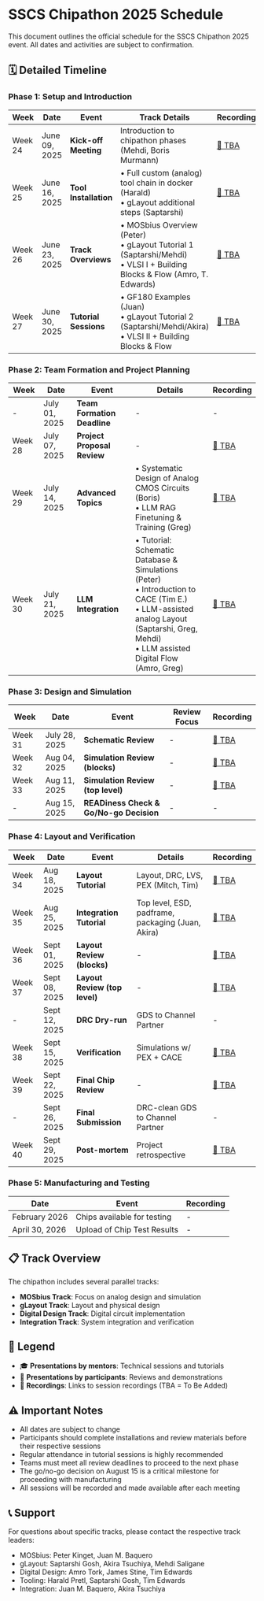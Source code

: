 # SSCS Chipathon 2025 Schedule

This document outlines the official schedule for the SSCS Chipathon 2025 event. All dates and activities are subject to confirmation.

## 🗓️ Detailed Timeline

### Phase 1: Setup and Introduction
| Week | Date | Event | Track Details | Recording |
|------|------|-------|---------------|-----------|
| Week 24 | June 09, 2025 | **Kick-off Meeting** | Introduction to chipathon phases (Mehdi, Boris Murmann) | [📼 TBA]() |
| Week 25 | June 16, 2025 | **Tool Installation** | • Full custom (analog) tool chain in docker (Harald)<br>• gLayout additional steps (Saptarshi) | [📼 TBA]() |
| Week 26 | June 23, 2025 | **Track Overviews** | • MOSbius Overview (Peter)<br>• gLayout Tutorial 1 (Saptarshi/Mehdi)<br>• VLSI I + Building Blocks & Flow (Amro, T. Edwards) | [📼 TBA]() |
| Week 27 | June 30, 2025 | **Tutorial Sessions** | • GF180 Examples (Juan)<br>• gLayout Tutorial 2 (Saptarshi/Mehdi/Akira)<br>• VLSI II + Building Blocks & Flow | [📼 TBA]() |

### Phase 2: Team Formation and Project Planning
| Week | Date | Event | Details | Recording |
|------|------|-------|----------|-----------|
| - | July 01, 2025 | **Team Formation Deadline** | - | - |
| Week 28 | July 07, 2025 | **Project Proposal Review** | - | [📼 TBA]() |
| Week 29 | July 14, 2025 | **Advanced Topics** | • Systematic Design of Analog CMOS Circuits (Boris)<br>• LLM RAG Finetuning & Training (Greg) | [📼 TBA]() |
| Week 30 | July 21, 2025 | **LLM Integration** | • Tutorial: Schematic Database & Simulations (Peter)<br>• Introduction to CACE (Tim E.)<br>• LLM-assisted analog Layout (Saptarshi, Greg, Mehdi)<br>• LLM assisted Digital Flow (Amro, Greg) | [📼 TBA]() |

### Phase 3: Design and Simulation
| Week | Date | Event | Review Focus | Recording |
|------|------|-------|--------------|-----------|
| Week 31 | July 28, 2025 | **Schematic Review** | - | [📼 TBA]() |
| Week 32 | Aug 04, 2025 | **Simulation Review (blocks)** | - | [📼 TBA]() |
| Week 33 | Aug 11, 2025 | **Simulation Review (top level)** | - | [📼 TBA]() |
| - | Aug 15, 2025 | **READiness Check & Go/No-go Decision** | - | - |

### Phase 4: Layout and Verification
| Week | Date | Event | Details | Recording |
|------|------|-------|----------|-----------|
| Week 34 | Aug 18, 2025 | **Layout Tutorial** | Layout, DRC, LVS, PEX (Mitch, Tim) | [📼 TBA]() |
| Week 35 | Aug 25, 2025 | **Integration Tutorial** | Top level, ESD, padframe, packaging (Juan, Akira) | [📼 TBA]() |
| Week 36 | Sept 01, 2025 | **Layout Review (blocks)** | - | [📼 TBA]() |
| Week 37 | Sept 08, 2025 | **Layout Review (top level)** | - | [📼 TBA]() |
| - | Sept 12, 2025 | **DRC Dry-run** | GDS to Channel Partner | - |
| Week 38 | Sept 15, 2025 | **Verification** | Simulations w/ PEX + CACE | [📼 TBA]() |
| Week 39 | Sept 22, 2025 | **Final Chip Review** | - | [📼 TBA]() |
| - | Sept 26, 2025 | **Final Submission** | DRC-clean GDS to Channel Partner | - |
| Week 40 | Sept 29, 2025 | **Post-mortem** | Project retrospective | [📼 TBA]() |

### Phase 5: Manufacturing and Testing
| Date | Event | Recording |
|------|--------|-----------|
| February 2026 | Chips available for testing | - |
| April 30, 2026 | Upload of Chip Test Results | - |

## 📋 Track Overview

The chipathon includes several parallel tracks:
- **MOSbius Track**: Focus on analog design and simulation
- **gLayout Track**: Layout and physical design
- **Digital Design Track**: Digital circuit implementation
- **Integration Track**: System integration and verification

## 🎯 Legend
- 🎓 **Presentations by mentors**: Technical sessions and tutorials
- 👥 **Presentations by participants**: Reviews and demonstrations
- 📼 **Recordings**: Links to session recordings (TBA = To Be Added)

## ⚠️ Important Notes

- All dates are subject to change
- Participants should complete installations and review materials before their respective sessions
- Regular attendance in tutorial sessions is highly recommended
- Teams must meet all review deadlines to proceed to the next phase
- The go/no-go decision on August 15 is a critical milestone for proceeding with manufacturing
- All sessions will be recorded and made available after each meeting

## 📞 Support

For questions about specific tracks, please contact the respective track leaders:
- MOSbius: Peter Kinget, Juan M. Baquero
- gLayout: Saptarshi Gosh, Akira Tsuchiya, Mehdi Saligane
- Digital Design: Amro Tork, James Stine, Tim Edwards
- Tooling: Harald Pretl, Saptarshi Gosh, Tim Edwards
- Integration: Juan M. Baquero, Akira Tsuchiya 